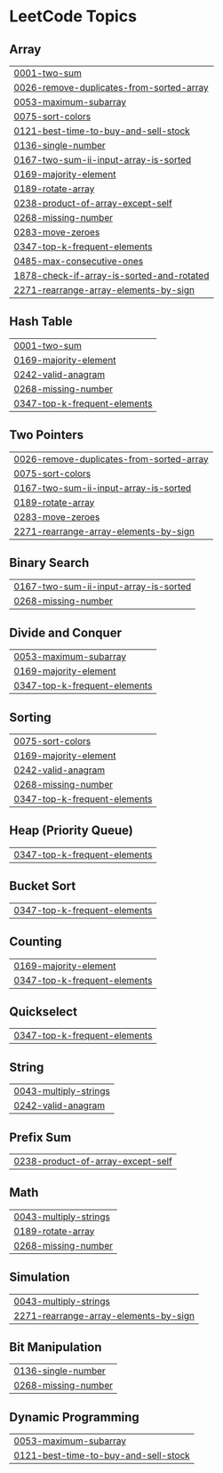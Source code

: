 
<!---LeetCode Topics Start-->
# LeetCode Topics
## Array
|  |
| ------- |
| [0001-two-sum](https://github.com/akhileshacademics/lcstreakspushh/tree/master/0001-two-sum) |
| [0026-remove-duplicates-from-sorted-array](https://github.com/akhileshacademics/lcstreakspushh/tree/master/0026-remove-duplicates-from-sorted-array) |
| [0053-maximum-subarray](https://github.com/akhileshacademics/lcstreakspushh/tree/master/0053-maximum-subarray) |
| [0075-sort-colors](https://github.com/akhileshacademics/lcstreakspushh/tree/master/0075-sort-colors) |
| [0121-best-time-to-buy-and-sell-stock](https://github.com/akhileshacademics/lcstreakspushh/tree/master/0121-best-time-to-buy-and-sell-stock) |
| [0136-single-number](https://github.com/akhileshacademics/lcstreakspushh/tree/master/0136-single-number) |
| [0167-two-sum-ii-input-array-is-sorted](https://github.com/akhileshacademics/lcstreakspushh/tree/master/0167-two-sum-ii-input-array-is-sorted) |
| [0169-majority-element](https://github.com/akhileshacademics/lcstreakspushh/tree/master/0169-majority-element) |
| [0189-rotate-array](https://github.com/akhileshacademics/lcstreakspushh/tree/master/0189-rotate-array) |
| [0238-product-of-array-except-self](https://github.com/akhileshacademics/lcstreakspushh/tree/master/0238-product-of-array-except-self) |
| [0268-missing-number](https://github.com/akhileshacademics/lcstreakspushh/tree/master/0268-missing-number) |
| [0283-move-zeroes](https://github.com/akhileshacademics/lcstreakspushh/tree/master/0283-move-zeroes) |
| [0347-top-k-frequent-elements](https://github.com/akhileshacademics/lcstreakspushh/tree/master/0347-top-k-frequent-elements) |
| [0485-max-consecutive-ones](https://github.com/akhileshacademics/lcstreakspushh/tree/master/0485-max-consecutive-ones) |
| [1878-check-if-array-is-sorted-and-rotated](https://github.com/akhileshacademics/lcstreakspushh/tree/master/1878-check-if-array-is-sorted-and-rotated) |
| [2271-rearrange-array-elements-by-sign](https://github.com/akhileshacademics/lcstreakspushh/tree/master/2271-rearrange-array-elements-by-sign) |
## Hash Table
|  |
| ------- |
| [0001-two-sum](https://github.com/akhileshacademics/lcstreakspushh/tree/master/0001-two-sum) |
| [0169-majority-element](https://github.com/akhileshacademics/lcstreakspushh/tree/master/0169-majority-element) |
| [0242-valid-anagram](https://github.com/akhileshacademics/lcstreakspushh/tree/master/0242-valid-anagram) |
| [0268-missing-number](https://github.com/akhileshacademics/lcstreakspushh/tree/master/0268-missing-number) |
| [0347-top-k-frequent-elements](https://github.com/akhileshacademics/lcstreakspushh/tree/master/0347-top-k-frequent-elements) |
## Two Pointers
|  |
| ------- |
| [0026-remove-duplicates-from-sorted-array](https://github.com/akhileshacademics/lcstreakspushh/tree/master/0026-remove-duplicates-from-sorted-array) |
| [0075-sort-colors](https://github.com/akhileshacademics/lcstreakspushh/tree/master/0075-sort-colors) |
| [0167-two-sum-ii-input-array-is-sorted](https://github.com/akhileshacademics/lcstreakspushh/tree/master/0167-two-sum-ii-input-array-is-sorted) |
| [0189-rotate-array](https://github.com/akhileshacademics/lcstreakspushh/tree/master/0189-rotate-array) |
| [0283-move-zeroes](https://github.com/akhileshacademics/lcstreakspushh/tree/master/0283-move-zeroes) |
| [2271-rearrange-array-elements-by-sign](https://github.com/akhileshacademics/lcstreakspushh/tree/master/2271-rearrange-array-elements-by-sign) |
## Binary Search
|  |
| ------- |
| [0167-two-sum-ii-input-array-is-sorted](https://github.com/akhileshacademics/lcstreakspushh/tree/master/0167-two-sum-ii-input-array-is-sorted) |
| [0268-missing-number](https://github.com/akhileshacademics/lcstreakspushh/tree/master/0268-missing-number) |
## Divide and Conquer
|  |
| ------- |
| [0053-maximum-subarray](https://github.com/akhileshacademics/lcstreakspushh/tree/master/0053-maximum-subarray) |
| [0169-majority-element](https://github.com/akhileshacademics/lcstreakspushh/tree/master/0169-majority-element) |
| [0347-top-k-frequent-elements](https://github.com/akhileshacademics/lcstreakspushh/tree/master/0347-top-k-frequent-elements) |
## Sorting
|  |
| ------- |
| [0075-sort-colors](https://github.com/akhileshacademics/lcstreakspushh/tree/master/0075-sort-colors) |
| [0169-majority-element](https://github.com/akhileshacademics/lcstreakspushh/tree/master/0169-majority-element) |
| [0242-valid-anagram](https://github.com/akhileshacademics/lcstreakspushh/tree/master/0242-valid-anagram) |
| [0268-missing-number](https://github.com/akhileshacademics/lcstreakspushh/tree/master/0268-missing-number) |
| [0347-top-k-frequent-elements](https://github.com/akhileshacademics/lcstreakspushh/tree/master/0347-top-k-frequent-elements) |
## Heap (Priority Queue)
|  |
| ------- |
| [0347-top-k-frequent-elements](https://github.com/akhileshacademics/lcstreakspushh/tree/master/0347-top-k-frequent-elements) |
## Bucket Sort
|  |
| ------- |
| [0347-top-k-frequent-elements](https://github.com/akhileshacademics/lcstreakspushh/tree/master/0347-top-k-frequent-elements) |
## Counting
|  |
| ------- |
| [0169-majority-element](https://github.com/akhileshacademics/lcstreakspushh/tree/master/0169-majority-element) |
| [0347-top-k-frequent-elements](https://github.com/akhileshacademics/lcstreakspushh/tree/master/0347-top-k-frequent-elements) |
## Quickselect
|  |
| ------- |
| [0347-top-k-frequent-elements](https://github.com/akhileshacademics/lcstreakspushh/tree/master/0347-top-k-frequent-elements) |
## String
|  |
| ------- |
| [0043-multiply-strings](https://github.com/akhileshacademics/lcstreakspushh/tree/master/0043-multiply-strings) |
| [0242-valid-anagram](https://github.com/akhileshacademics/lcstreakspushh/tree/master/0242-valid-anagram) |
## Prefix Sum
|  |
| ------- |
| [0238-product-of-array-except-self](https://github.com/akhileshacademics/lcstreakspushh/tree/master/0238-product-of-array-except-self) |
## Math
|  |
| ------- |
| [0043-multiply-strings](https://github.com/akhileshacademics/lcstreakspushh/tree/master/0043-multiply-strings) |
| [0189-rotate-array](https://github.com/akhileshacademics/lcstreakspushh/tree/master/0189-rotate-array) |
| [0268-missing-number](https://github.com/akhileshacademics/lcstreakspushh/tree/master/0268-missing-number) |
## Simulation
|  |
| ------- |
| [0043-multiply-strings](https://github.com/akhileshacademics/lcstreakspushh/tree/master/0043-multiply-strings) |
| [2271-rearrange-array-elements-by-sign](https://github.com/akhileshacademics/lcstreakspushh/tree/master/2271-rearrange-array-elements-by-sign) |
## Bit Manipulation
|  |
| ------- |
| [0136-single-number](https://github.com/akhileshacademics/lcstreakspushh/tree/master/0136-single-number) |
| [0268-missing-number](https://github.com/akhileshacademics/lcstreakspushh/tree/master/0268-missing-number) |
## Dynamic Programming
|  |
| ------- |
| [0053-maximum-subarray](https://github.com/akhileshacademics/lcstreakspushh/tree/master/0053-maximum-subarray) |
| [0121-best-time-to-buy-and-sell-stock](https://github.com/akhileshacademics/lcstreakspushh/tree/master/0121-best-time-to-buy-and-sell-stock) |
<!---LeetCode Topics End-->
